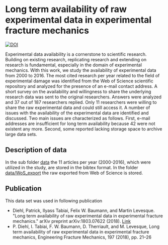 # Long term availability of raw experimental data in experimental fracture mechanics
[![DOI](https://zenodo.org/badge/DOI/10.5281/zenodo.1203766.svg)](https://doi.org/10.5281/zenodo.1203766)



Experimental data availability is a cornerstone to scientific research. Building  on  existing  research, replicating  research  and  extending  on  research  is  fundamental, especially in the domain of experimental mechanics.  With this  work, we study the availability of experimental data from 2000 to 2016. The  most cited research per year related to the field of  experimental damage  was  identified from the  Web of Science  scientific repository and analyzed for the  presence of an e-mail contact address.  A short survey on the availability and  willingness  to  share  the  underlying  research  data  was  sent  to  the  original  researchers.  Answers were analyzed and 37 out of 187 researchers replied.  Only  11  researchers  were  willing  to  share  the  raw  experimental  data  and  could still access it.  A  number  of  issues  with  the  availability  of  the  experimental  data  are  identified and discussed.  Two main issues are characterized as follows.  First,  e-mail addresses are insufficient for long term availability because 42 were not existent any more.  Second, some reported lacking storage space to archive large data sets.

## Description of data

In the sub folder [data](https://github.com/OpenDataExpMechanics/Survey/tree/master/data) the 11 articles per year (2000-2016), which were utilized in the study, are stored in the bibtex format. In the folder [data/WoS_export](https://github.com/OpenDataExpMechanics/Survey/tree/master/data/WoS_export) the raw exported from Web of Science is stored.

## Publication

This data set was used in following publication

* Diehl, Patrick, Ilyass Tabiai, Felix W. Baumann, and Martin Levesque. "Long term availability of raw experimental data in experimental fracture mechanics." arXiv preprint arXiv:1803.07622 (2018). [Link](https://arxiv.org/pdf/1803.07622)
* P. Diehl, I. Tabiai, F. W. Baumann, D. Therriault, and M. Levesque, Long term availability of raw experimental data in experimental fracture mechanics, Engineering Fracture Mechanics, 197 (2018), pp. 21–26
